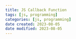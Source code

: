 ```yaml
---
title: JS Callback Function
tags: [js, programming]
categories: [js, programming]
date created: 2023-08-05
date modified: 2023-08-05
---
```

